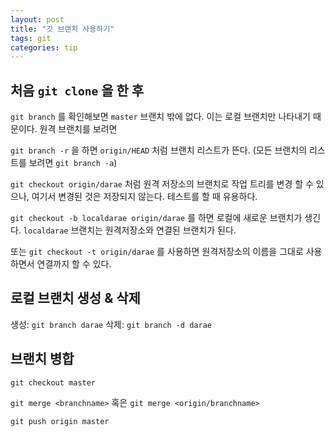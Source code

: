 ```yaml
---
layout: post
title: "깃 브랜치 사용하기"
tags: git
categories: tip
---
```



## 처음 `git clone` 을 한 후


`git branch` 를 확인해보면 `master` 브랜치 밖에 없다. 이는 로컬 브랜치만 나타내기 때문이다. 원격 브랜치를 보려면


`git branch -r` 을 하면 `origin/HEAD` 처럼 브랜치 리스트가 뜬다. (모든 브랜치의 리스트를 보려면 `git branch -a`)


`git checkout origin/darae` 처럼 원격 저장소의 브랜치로 작업 트리를 변경 할 수 있으나, 여기서 변경된 것은
저장되지 않는다. 테스트를 할 때 유용하다.


`git checkout -b localdarae origin/darae` 를  하면 로컬에 새로운 브랜치가 생긴다. `localdarae` 브랜치는 원격저장소와 연결된 브랜치가 된다.


또는 `git checkout -t origin/darae` 를 사용하면 원격저장소의 이름을 그대로 사용하면서 연결까지 할 수 있다.


## 로컬 브랜치 생성 & 삭제

생성: `git branch darae`
삭제: `git branch -d darae`


## 브랜치 병합

`git checkout master`

`git merge <branchname>` 혹은 `git merge <origin/branchname>`

`git push origin master`
